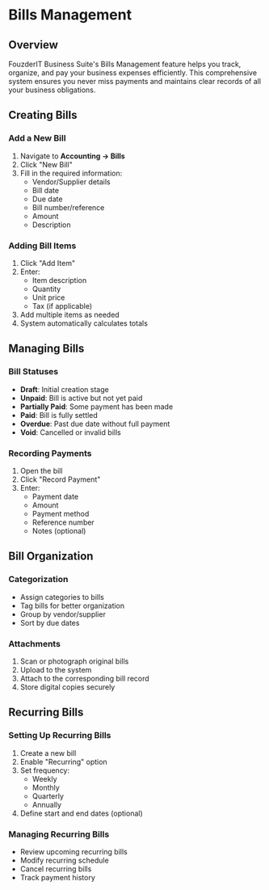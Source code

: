 # Bills Management

## Overview

FouzderIT Business Suite's Bills Management feature helps you track, organize, and pay your business expenses efficiently. This comprehensive system ensures you never miss payments and maintains clear records of all your business obligations.

## Creating Bills

### Add a New Bill

1.  Navigate to **Accounting → Bills**
2.  Click "New Bill"
3.  Fill in the required information:
    - Vendor/Supplier details
    - Bill date
    - Due date
    - Bill number/reference
    - Amount
    - Description

### Adding Bill Items

1.  Click "Add Item"
2.  Enter:
    - Item description
    - Quantity
    - Unit price
    - Tax (if applicable)
3.  Add multiple items as needed
4.  System automatically calculates totals

## Managing Bills

### Bill Statuses

- **Draft**: Initial creation stage
- **Unpaid**: Bill is active but not yet paid
- **Partially Paid**: Some payment has been made
- **Paid**: Bill is fully settled
- **Overdue**: Past due date without full payment
- **Void**: Cancelled or invalid bills

### Recording Payments

1.  Open the bill
2.  Click "Record Payment"
3.  Enter:
    - Payment date
    - Amount
    - Payment method
    - Reference number
    - Notes (optional)

## Bill Organization

### Categorization

- Assign categories to bills
- Tag bills for better organization
- Group by vendor/supplier
- Sort by due dates

### Attachments

1.  Scan or photograph original bills
2.  Upload to the system
3.  Attach to the corresponding bill record
4.  Store digital copies securely

## Recurring Bills

### Setting Up Recurring Bills

1.  Create a new bill
2.  Enable "Recurring" option
3.  Set frequency:
    - Weekly
    - Monthly
    - Quarterly
    - Annually
4.  Define start and end dates (optional)

### Managing Recurring Bills

- Review upcoming recurring bills
- Modify recurring schedule
- Cancel recurring bills
- Track payment history
